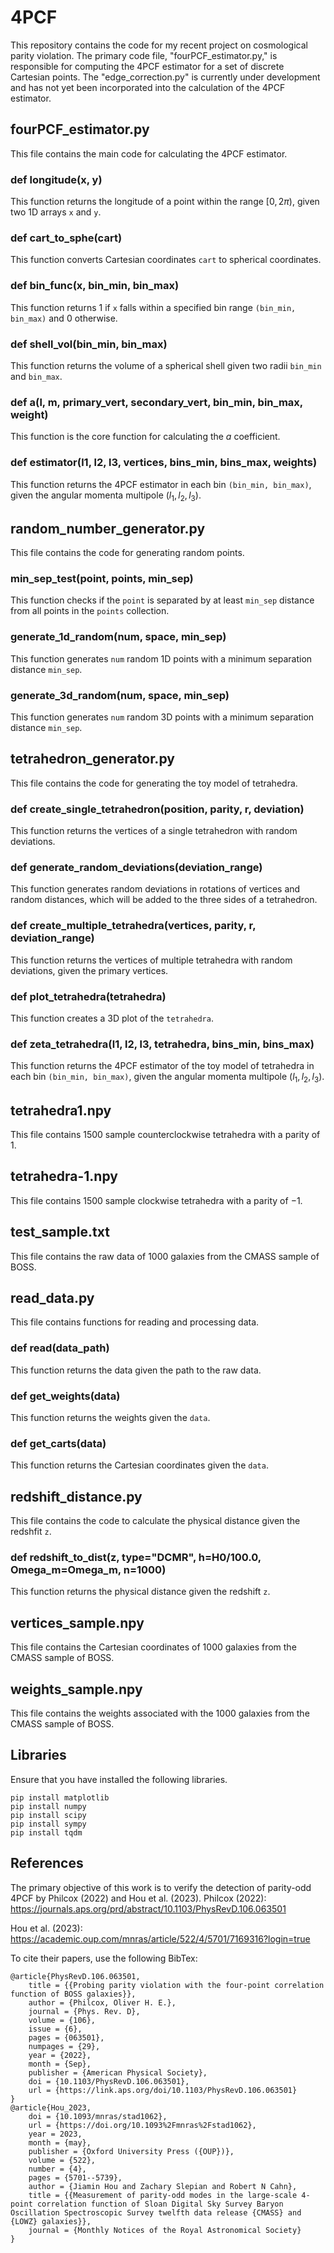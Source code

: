 # 4PCF
This repository contains the code for my recent project on cosmological parity violation. The primary code file, "fourPCF_estimator.py," is responsible for computing the 4PCF estimator for a set of discrete Cartesian points.
The "edge_correction.py" is currently under development and has not yet been incorporated into the calculation of the 4PCF estimator.

## fourPCF_estimator.py
This file contains the main code for calculating the 4PCF estimator.

### def longitude(x, y)
This function returns the longitude of a point within the range $[0, 2\pi)$, given two 1D arrays `x` and `y`.

### def cart_to_sphe(cart)
This function converts Cartesian coordinates `cart` to spherical coordinates.

### def bin_func(x, bin_min, bin_max)
This function returns $1$ if `x` falls within a specified bin range `(bin_min, bin_max)` and $0$ otherwise.

### def shell_vol(bin_min, bin_max)
This function returns the volume of a spherical shell given two radii `bin_min` and `bin_max`.

### def a(l, m, primary_vert, secondary_vert, bin_min, bin_max, weight)
This function is the core function for calculating the $a$ coefficient.

### def estimator(l1, l2, l3, vertices, bins_min, bins_max, weights)
This function returns the 4PCF estimator in each bin `(bin_min, bin_max)`, given the angular momenta multipole $(l_{1}, l_{2}, l_{3})$.

## random_number_generator.py
This file contains the code for generating random points.

### min_sep_test(point, points, min_sep)
This function checks if the `point` is separated by at least `min_sep` distance from all points in the `points` collection.

### generate_1d_random(num, space, min_sep)
This function generates `num` random 1D points with a minimum separation distance `min_sep`.

### generate_3d_random(num, space, min_sep)
This function generates `num` random 3D points with a minimum separation distance `min_sep`.

## tetrahedron_generator.py
This file contains the code for generating the toy model of tetrahedra.

### def create_single_tetrahedron(position, parity, r, deviation)
This function returns the vertices of a single tetrahedron with random deviations.

### def generate_random_deviations(deviation_range)
This function generates random deviations in rotations of vertices and random distances, which will be added to the three sides of a tetrahedron.

### def create_multiple_tetrahedra(vertices, parity, r, deviation_range)
This function returns the vertices of multiple tetrahedra with random deviations, given the primary vertices.

### def plot_tetrahedra(tetrahedra)
This function creates a 3D plot of the `tetrahedra`.

### def zeta_tetrahedra(l1, l2, l3, tetrahedra, bins_min, bins_max)
This function returns the 4PCF estimator of the toy model of tetrahedra in each bin `(bin_min, bin_max)`, given the angular momenta multipole $(l_{1}, l_{2}, l_{3})$.

## tetrahedra1.npy
This file contains 1500 sample counterclockwise tetrahedra with a parity of $1$.

## tetrahedra-1.npy
This file contains 1500 sample clockwise tetrahedra with a parity of $-1$.

## test_sample.txt
This file contains the raw data of 1000 galaxies from the CMASS sample of BOSS.

## read_data.py
This file contains functions for reading and processing data.

### def read(data_path)
This function returns the data given the path to the raw data.

### def get_weights(data)
This function returns the weights given the `data`.

### def get_carts(data)
This function returns the Cartesian coordinates given the `data`.

## redshift_distance.py
This file contains the code to calculate the physical distance given the redshfit `z`.

### def redshift_to_dist(z, type="DCMR", h=H0/100.0, Omega_m=Omega_m, n=1000)
This function returns the physical distance given the redshift `z`.

## vertices_sample.npy
This file contains the Cartesian coordinates of 1000 galaxies from the CMASS sample of BOSS.

## weights_sample.npy
This file contains the weights associated with the 1000 galaxies from the CMASS sample of BOSS.

## Libraries
Ensure that you have installed the following libraries.
```
pip install matplotlib
pip install numpy
pip install scipy
pip install sympy
pip install tqdm
```

## References
The primary objective of this work is to verify the detection of parity-odd 4PCF by Philcox (2022) and Hou et al. (2023).
Philcox (2022): https://journals.aps.org/prd/abstract/10.1103/PhysRevD.106.063501

Hou et al. (2023): https://academic.oup.com/mnras/article/522/4/5701/7169316?login=true

To cite their papers, use the following BibTex:
```
@article{PhysRevD.106.063501,
    title = {{Probing parity violation with the four-point correlation function of BOSS galaxies}},
    author = {Philcox, Oliver H. E.},
    journal = {Phys. Rev. D},
    volume = {106},
    issue = {6},
    pages = {063501},
    numpages = {29},
    year = {2022},
    month = {Sep},
    publisher = {American Physical Society},
    doi = {10.1103/PhysRevD.106.063501},
    url = {https://link.aps.org/doi/10.1103/PhysRevD.106.063501}
}
@article{Hou_2023,
    doi = {10.1093/mnras/stad1062},
    url = {https://doi.org/10.1093%2Fmnras%2Fstad1062},
    year = 2023,
    month = {may},
    publisher = {Oxford University Press ({OUP})},
    volume = {522},
    number = {4},
    pages = {5701--5739},
    author = {Jiamin Hou and Zachary Slepian and Robert N Cahn},
    title = {{Measurement of parity-odd modes in the large-scale 4-point correlation function of Sloan Digital Sky Survey Baryon Oscillation Spectroscopic Survey twelfth data release {CMASS} and {LOWZ} galaxies}},
    journal = {Monthly Notices of the Royal Astronomical Society}
}
```
